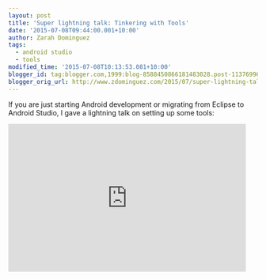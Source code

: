 ```yaml
---
layout: post
title: 'Super lightning talk: Tinkering with Tools'
date: '2015-07-08T09:44:00.001+10:00'
author: Zarah Dominguez
tags:
  - android studio
  - tools
modified_time: '2015-07-08T10:13:53.081+10:00'
blogger_id: tag:blogger.com,1999:blog-8588450866181483028.post-1137699697589751357
blogger_orig_url: http://www.zdominguez.com/2015/07/super-lightning-talk-tinkering-with.html
---
```


If you are just starting Android development or migrating from Eclipse to Android Studio, I gave a lightning talk on setting up some tools:

<iframe src="https://docs.google.com/presentation/d/1UqyM9ZjMGjREdyaAoduTT6wY8NnfylR39fohlp3eg7k/embed?start=false&loop=false&delayms=60000" frameborder="0" width="480" height="299" allowfullscreen="true" mozallowfullscreen="true" webkitallowfullscreen="true"></iframe>